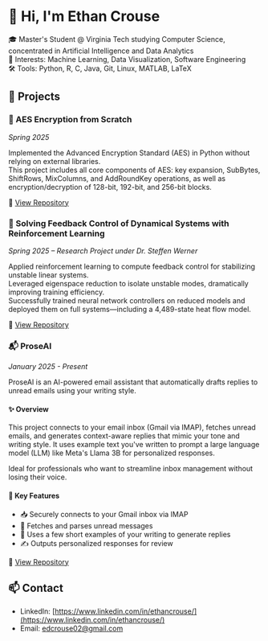 # 👋 Hi, I'm Ethan Crouse

🎓 Master's Student @ Virginia Tech studying Computer Science, concentrated in Artificial Intelligence and Data Analytics  
🧠 Interests: Machine Learning, Data Visualization, Software Engineering  
🛠️ Tools: Python, R, C, Java, Git, Linux, MATLAB, LaTeX

## 📂 Projects

### 🔐 AES Encryption from Scratch  
*Spring 2025*

Implemented the Advanced Encryption Standard (AES) in Python without relying on external libraries.  
This project includes all core components of AES: key expansion, SubBytes, ShiftRows, MixColumns, and AddRoundKey operations, as well as encryption/decryption of 128-bit, 192-bit, and 256-bit blocks.  

🔗 [View Repository](https://github.com/EthanCrouse/AES)

### 🔧 Solving Feedback Control of Dynamical Systems with Reinforcement Learning  
*Spring 2025 – Research Project under Dr. Steffen Werner*

Applied reinforcement learning to compute feedback control for stabilizing unstable linear systems.  
Leveraged eigenspace reduction to isolate unstable modes, dramatically improving training efficiency.  
Successfully trained neural network controllers on reduced models and deployed them on full systems—including a 4,489-state heat flow model.

🔗 [View Repository](https://github.com/EthanCrouse/RFforStability/tree/main)

### 📬 ProseAI 

*January 2025 - Present*

ProseAI is an AI-powered email assistant that automatically drafts replies to unread emails using your writing style.

#### ✨ Overview

This project connects to your email inbox (Gmail via IMAP), fetches unread emails, and generates context-aware replies that mimic your tone and writing style. It uses example text you've written to prompt a large language model (LLM) like Meta's Llama 3B for personalized responses.

Ideal for professionals who want to streamline inbox management without losing their voice.

#### 🔧 Key Features

- 📥 Securely connects to your Gmail inbox via IMAP
- 📨 Fetches and parses unread messages
- 🧠 Uses a few short examples of your writing to generate replies
- ✍️ Outputs personalized responses for review

🔗 [View Repository](https://github.com/EthanCrouse/EmailResponder/tree/main)





## 📫 Contact
- LinkedIn: [https://www.linkedin.com/in/ethancrouse/](https://www.linkedin.com/in/ethancrouse/)
- Email: edcrouse02@gmail.com
